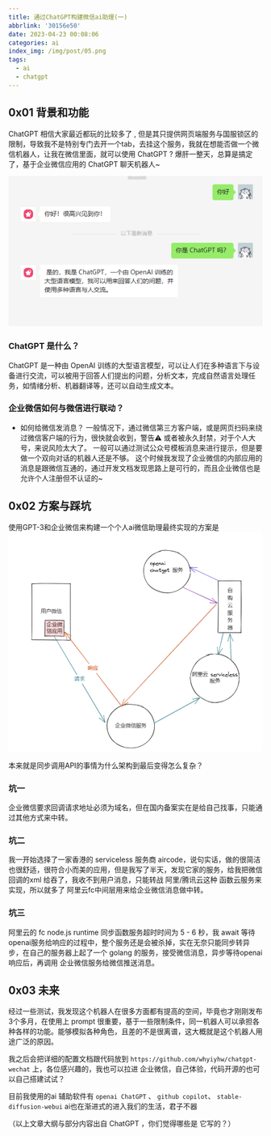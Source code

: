 ```yaml
---
title: 通过ChatGPT构建微信ai助理(一)
abbrlink: '30156e50'
date: 2023-04-23 00:08:06
categories: ai
index_img: /img/post/05.png
tags:
  - ai
  - chatgpt
---
```


## 0x01 背景和功能
ChatGPT 相信大家最近都玩的比较多了 , 但是其只提供网页端服务与国服锁区的限制，导致我不是特别专门去开一个tab，去挂这个服务，我就在想能否做一个微信机器人，让我在微信里面，就可以使用 ChatGPT ?  爆肝一整天，总算是搞定了，基于企业微信应用的 ChatGPT 聊天机器人~

![/img/chatgpt-wechat-01.png](/img/chatgpt-wechat-01.png)

### ChatGPT  是什么？

ChatGPT 是一种由 OpenAI 训练的大型语言模型，可以让人们在多种语言下与设备进行交流，可以被用于回答人们提出的问题，分析文本，完成自然语言处理任务，如情绪分析、机器翻译等，还可以自动生成文本。

### 企业微信如何与微信进行联动？
- 如何给微信发消息？
一般情况下，通过微信第三方客户端，或是网页扫码来绕过微信客户端的行为，很快就会收到，警告⚠ 或者被永久封禁，对于个人大号，来说风险太大了。
一般可以通过测试公众号模板消息来进行提示，但是要做一个双向对话的机器人还是不够。
这个时候我发现了企业微信的内部应用的消息是跟微信互通的，通过开发文档发现思路上是可行的，而且企业微信也是允许个人注册但不认证的~

## 0x02 方案与踩坑
使用GPT-3和企业微信来构建一个个人ai微信助理最终实现的方案是
![/img/chatgpt-wechat-02.png](/img/chatgpt-wechat-02.png)

本来就是同步调用API的事情为什么架构到最后变得怎么复杂？

### 坑一
企业微信要求回调请求地址必须为域名，但在国内备案实在是给自己找事，只能通过其他方式来中转。

### 坑二
我一开始选择了一家香港的 serviceless 服务商 aircode，说句实话，做的很简洁也很舒适，很符合小而美的应用，但是我写了半天，发现它家的服务，给我把微信回调的xml 给吞了，我收不到用户消息，只能转战 阿里/腾讯云这种 函数云服务来实现，所以就多了 阿里云fc中间层用来给企业微信消息做中转。

### 坑三
阿里云的 fc node.js runtime 同步函数服务超时时间为 5 - 6 秒，我 await 等待openai服务给响应的过程中，整个服务还是会被杀掉，实在无奈只能同步转异步，在自己的服务器上起了一个 golang 的服务，接受微信消息，异步等待openai响应后，再调用 企业微信服务给微信推送消息。

## 0x03 未来
经过一些测试，我发现这个机器人在很多方面都有提高的空间，毕竟也才刚刚发布3个多月，在使用上 prompt 很重要，基于一些限制条件，同一机器人可以承担各种各样的功能。能够模拟各种角色，且差的不是很离谱，这大概就是这个机器人用途广泛的原因。

我之后会把详细的配置文档跟代码放到  `https://github.com/whyiyhw/chatgpt-wechat` 上，各位感兴趣的，我也可以拉进 企业微信，自己体验，代码开源的也可以自己搭建试试？

目前我使用的ai 辅助软件有 `openai ChatGPT` 、  `github copilot`、  `stable-diffusion-webui` ai也在渐进式的进入我们的生活，君子不器

（以上文章大纲与部分内容出自 ChatGPT ，你们觉得哪些是 它写的？）